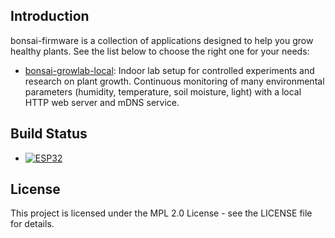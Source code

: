 ## Introduction

bonsai-firmware is a collection of applications designed to help you grow healthy plants. See the list below to choose the right one for your needs:

- [bonsai-growlab-local](projects/bonsai-growlab-local/README.md): Indoor lab setup for controlled experiments and research on plant growth. Continuous monitoring of many environmental parameters (humidity, temperature, soil moisture, light) with a local HTTP web server and mDNS service.

## Build Status

- [![ESP32](https://github.com/open-control-systems/bonsai-firmware/actions/workflows/esp32.yml/badge.svg)](https://github.com/open-control-systems/bonsai-firmware/actions/workflows/esp32.yml)

## License

This project is licensed under the MPL 2.0 License - see the LICENSE file for details.
